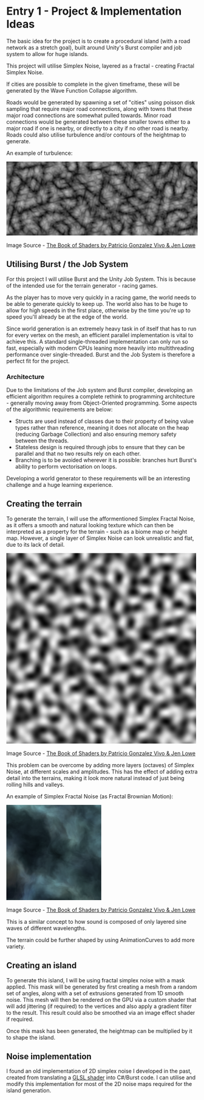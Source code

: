 # Entry 1 - Project & Implementation Ideas
The basic idea for the project is to create a procedural island (with a road network as a stretch goal),
built around Unity's Burst compiler and job system to allow for huge islands.

This project will utilise Simplex Noise, layered as a fractal - creating Fractal Simplex Noise.

If cities are possible to complete in the given timeframe, these will be generated by the Wave Function Collapse algorithm.

Roads would be generated by spawning a set of "cities" using poisson disk sampling that require major road connections,
along with towns that these major road connections are somewhat pulled towards.
Minor road connections would be generated between these smaller towns either to a major road if one is nearby, or directly to a city if no other road is nearby.
Roads could also utilise turbulence and/or contours of the heightmap to generate.

An example of turbulence:

![Example of Turbulence](./entry1/turbulence.png)

Image Source - [The Book of Shaders by Patricio Gonzalez Vivo & Jen Lowe](https://thebookofshaders.com/13/)

## Utilising Burst / the Job System
For this project I will utilise Burst and the Unity Job System.
This is because of the intended use for the terrain generator - racing games.

As the player has to move very quickly in a racing game,
the world needs to be able to generate quickly to keep up.
The world also has to be huge to allow for high speeds in the first place,
otherwise by the time you're up to speed you'll already be at the edge of the world.

Since world generation is an extremely heavy task in of itself that has to run for every vertex on the mesh,
an efficient parallel implementation is vital to achieve this.
A standard single-threaded implementation can only run so fast,
especially with modern CPUs leaning more heavily into multithreading performance over single-threaded.
Burst and the Job System is therefore a perfect fit for the project.

### Architecture
Due to the limitations of the Job system and Burst compiler,
developing an efficient algorithm requires a complete rethink to programming architecture - generally moving away from Object-Oriented programming.
Some aspects of the algorithmic requirements are below:
* Structs are used instead of classes due to their property of being value types rather than reference,
meaning it does not allocate on the heap (reducing Garbage Collection) and also ensuring memory safety between the threads.
* Stateless design is required through jobs to ensure that they can be parallel and that no two results rely on each other.
* Branching is to be avoided wherever it is possible: branches hurt Burst's ability to perform vectorisation on loops.

Developing a world generator to these requirements will be an interesting challenge and a huge learning experience.

## Creating the terrain
To generate the terrain, I will use the afformentioned Simplex Fractal Noise,
as it offers a smooth and natural looking texture which can then be interpreted as a property for the terrain - such as a biome map or height map.
However, a single layer of Simplex Noise can look unrealistic and flat, due to its lack of detail.

![Simplex Noise](./entry1/simplex_noise.png)

Image Source - [The Book of Shaders by Patricio Gonzalez Vivo & Jen Lowe](https://thebookofshaders.com/11/)

This problem can be overcome by adding more layers (octaves) of Simplex Noise, at different scales and amplitudes.
This has the effect of adding extra detail into the terrains,
making it look more natural instead of just being rolling hills and valleys.

An example of Simplex Fractal Noise (as Fractal Brownian Motion):

![Simplex Fractal Noise](./entry1/fractal_simplex_noise_example.png)

Image Source - [The Book of Shaders by Patricio Gonzalez Vivo & Jen Lowe](https://thebookofshaders.com/13/)

This is a similar concept to how sound is composed of only layered sine waves of different wavelengths.

The terrain could be further shaped by using AnimationCurves to add more variety.

## Creating an island
To generate this island, I will be using fractal simplex noise with a mask applied.
This mask will be generated by first creating a mesh from a random set of angles, along with a set of extrusions generated from 1D smooth noise.
This mesh will then be rendered on the GPU via a custom shader that will add jittering (if required) to the vertices
and also apply a gradient filter to the result. This result could also be smoothed via an image effect shader if required.

Once this mask has been generated, the heightmap can be multiplied by it to shape the island.

## Noise implementation
I found an old implementation of 2D simplex noise I developed in the past,
created from translating a [GLSL shader](https://github.com/ashima/webgl-noise/blob/master/src/noise3D.glsl) into C#/Burst code.
I can utilise and modify this implementation for most of the 2D noise maps required for the island generation.
